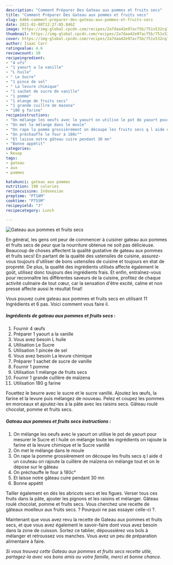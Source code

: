 ```yaml
---
description: "Comment Préparer Des Gateau aux pommes et fruits secs"
title: "Comment Préparer Des Gateau aux pommes et fruits secs"
slug: 6466-comment-preparer-des-gateau-aux-pommes-et-fruits-secs
date: 2021-01-08T12:27:05.846Z
image: https://img-global.cpcdn.com/recipes/2a7daa42e97acf5b/751x532cq70/gateau-aux-pommes-et-fruits-secs-photo-principale-de-la-recette.jpg
thumbnail: https://img-global.cpcdn.com/recipes/2a7daa42e97acf5b/751x532cq70/gateau-aux-pommes-et-fruits-secs-photo-principale-de-la-recette.jpg
cover: https://img-global.cpcdn.com/recipes/2a7daa42e97acf5b/751x532cq70/gateau-aux-pommes-et-fruits-secs-photo-principale-de-la-recette.jpg
author: Isaac Carr
ratingvalue: 4.6
reviewcount: 10
recipeingredient:
- "4 ufs"
- "1 yaourt a la vanille"
- "L huile"
- " Le Sucre"
- "1 pince de sel"
- " La levure chimique"
- "1 sachet de sucre de vanille"
- "1 pomme"
- "1 mlange de fruits secs"
- "1 grande cuillre de mazena"
- "180 g farine"
recipeinstructions:
- "On mélange les oeufs avec le yaourt on utilise le pot de yaourt pour mesurer le Sucre et l huile on mélange toute les ingrédients on rajoute la farine et la levure chimique et le Sucre vanillé"
- "On met le mélange dans le moule"
- "On rape la pomme grossièrement on découpe les fruits secs q l aide d un couteau on rajoute la cuillère de maïzena on mélange tout et on le dépose sur le gâteau"
- "On préchauffe le four à 180c°"
- "Et laisse notre gâteau cuire pendant 30 mn"
- "Bonne appétit"
categories:
- Resep
tags:
- gateau
- aux
- pommes

katakunci: gateau aux pommes 
nutrition: 190 calories
recipecuisine: Indonesian
preptime: "PT18M"
cooktime: "PT55M"
recipeyield: "3"
recipecategory: Lunch

---
```



![Gateau aux pommes et fruits secs](https://img-global.cpcdn.com/recipes/2a7daa42e97acf5b/751x532cq70/gateau-aux-pommes-et-fruits-secs-photo-principale-de-la-recette.jpg)

En général, les gens ont peur de commencer à cuisiner gateau aux pommes et fruits secs de peur que la nourriture obtenue ne soit pas délicieuse. Beaucoup de choses affectent la qualité gustative de gateau aux pommes et fruits secs! En partant de la qualité des ustensiles de cuisine, assurez-vous toujours d'utiliser de bons ustensiles de cuisine et toujours en état de propreté. De plus, la qualité des ingrédients utilisés affecte également le goût, utilisez donc toujours des ingrédients frais. Et enfin, entraînez-vous pour reconnaître les différentes saveurs de la cuisine, profitez de chaque activité culinaire de tout cœur, car la sensation d'être excité, calme et non pressé affecte aussi le résultat final!

<!--inarticleads1-->

Vous pouvez cuire gateau aux pommes et fruits secs en utilisant 11 Ingrédients et 6 pas. Voici comment vous faire il.

##### Ingrédients de gateau aux pommes et fruits secs :

1. Fournir 4 œufs
1. Préparer 1 yaourt a la vanille
1. Vous avez besoin L huile
1. Utilisation  Le Sucre
1. Utilisation 1 pincée de sel
1. Vous avez besoin  La levure chimique
1. Préparer 1 sachet de sucre de vanille
1. Fournir 1 pomme
1. Utilisation 1 mélange de fruits secs
1. Fournir 1 grande cuillère de maïzena
1. Utilisation 180 g farine


Fouettez le beurre avec le sucre et le sucre vanillé. Ajoutez les œufs, la farine et la levure puis mélangez de nouveau. Pelez et coupez les pommes en morceaux et ajoutez-les à la pâte avec les raisins secs. Gâteau roulé chocolat, pomme et fruits secs. 

<!--inarticleads2-->

##### Gateau aux pommes et fruits secs instructions :

1. On mélange les oeufs avec le yaourt on utilise le pot de yaourt pour mesurer le Sucre et l huile on mélange toute les ingrédients on rajoute la farine et la levure chimique et le Sucre vanillé
1. On met le mélange dans le moule
1. On rape la pomme grossièrement on découpe les fruits secs q l aide d un couteau on rajoute la cuillère de maïzena on mélange tout et on le dépose sur le gâteau
1. On préchauffe le four à 180c°
1. Et laisse notre gâteau cuire pendant 30 mn
1. Bonne appétit


Tailler également en dés les abricots secs et les figues. Verser tous ces fruits dans la pâte, ajouter les pignons et les raisins et mélanger. Gâteau roulé chocolat, pomme et fruits secs. Vous cherchez une recette de gâteaux moelleux aux fruits secs. ? Pourquoi ne pas essayer celle-ci ?. 

<!--inarticleads1-->

<p>
Maintenant que vous avez revu la recette de Gateau aux pommes et fruits secs, et que vous avez également le savoir-faire dont vous avez besoin dans la zone de cuisson. Sortez ce tablier, dépoussiérez vos bols à mélanger et retroussez vos manches. Vous avez un peu de préparation alimentaire à faire.
</p>

<p>
<i>Si vous trouvez cette Gateau aux pommes et fruits secs recette utile, partagez-la avec vos bons amis ou votre famille, merci et bonne chance.</i>
</p>
